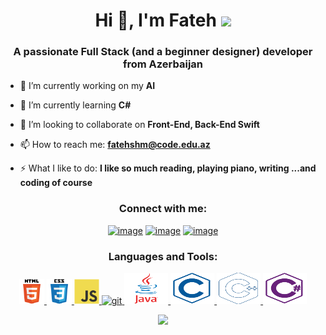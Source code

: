 <h1 align="center">Hi 👋, I'm Fateh <img height="40" src="https://emoji.gg/assets/emoji/7333-parrotdance.gif"></h1>
<h3 align="center">A passionate Full Stack (and a beginner designer) developer from Azerbaijan</h3>

- 🔭 I’m currently working on my **AI**

- 🌱 I’m currently learning **C#**

- 👯 I’m looking to collaborate on **Front-End, Back-End Swift**

- 📫 How to reach me: **fatehshm@code.edu.az**

- ⚡ What I like to do: **I like so much reading, playing piano, writing ...and coding of course**

<h3 align="center">Connect with me:</h3>
<div align="center">

[![image](https://img.shields.io/badge/LinkedIn-0077B5?style=for-the-badge&logo=linkedin&logoColor=white)](https://www.linkedin.com/in/fatehmammadli/)
[![image](https://img.shields.io/badge/Instagram-E4405F?style=for-the-badge&logo=instagram&logoColor=white)](https://www.instagram.com/everyonelovesfateh/)
[![image](https://img.shields.io/badge/Gmail-D14836?style=for-the-badge&logo=gmail&logoColor=white)](mailto:fatehshm@code.edu.az)
  
</div>

<h3 align="center">Languages and Tools:</h3>

<p align="center"> 
  <a href="https://www.w3.org/html/" target="_blank"> 
    <img src="https://raw.githubusercontent.com/devicons/devicon/master/icons/html5/html5-original-wordmark.svg" alt="html5" width="40" height="40"/> 
  </a>
  <a href="https://www.w3schools.com/css/" target="_blank"> 
    <img src="https://raw.githubusercontent.com/devicons/devicon/master/icons/css3/css3-original-wordmark.svg" alt="css3" width="40" height="40"/> 
  </a>  
  <a href="https://developer.mozilla.org/en-US/docs/Web/JavaScript" target="_blank"> 
    <img src="https://raw.githubusercontent.com/devicons/devicon/master/icons/javascript/javascript-original.svg" alt="javascript" width="40" height="40"/> 
  </a> 
  <a href="https://git-scm.com/" target="_blank"> 
    <img src="https://www.vectorlogo.zone/logos/git-scm/git-scm-icon.svg" alt="git" width="40" height="40"/> 
  </a>
  <a href="https://www.java.com/en/">
  <img src="https://github.com/devicons/devicon/blob/master/icons/java/java-original-wordmark.svg" alt="git" width="70" height="50" />
  </a>
  <a href="https://www.w3schools.com/c/">
  <img src="https://github.com/devicons/devicon/blob/master/icons/c/c-line.svg" alt="git" width="70" height="50" />
  </a>
  <a href="https://www.w3schools.com/cpp/">
  <img src="https://github.com/devicons/devicon/blob/master/icons/cplusplus/cplusplus-line.svg" alt="git" width="70" height="50" />
  </a>
  <a href="https://www.w3schools.com/cs/index.php">
  <img src="https://github.com/devicons/devicon/blob/master/icons/csharp/csharp-line.svg" alt="git" width="70" height="50" />
  </a>
</p>

<p align= "center">
  <img height= "150" src="https://github-readme-stats.vercel.app/api/top-langs/?username=fatehmm&theme=react&layout=compact" />
</p>
